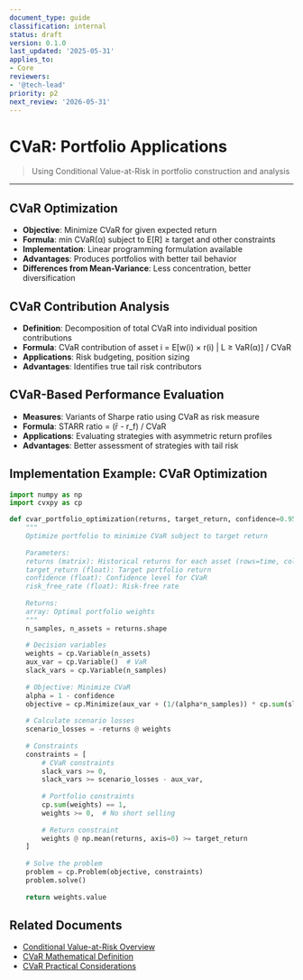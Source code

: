 ```yaml
---
document_type: guide
classification: internal
status: draft
version: 0.1.0
last_updated: '2025-05-31'
applies_to:
- Core
reviewers:
- '@tech-lead'
priority: p2
next_review: '2026-05-31'
---
```


# CVaR: Portfolio Applications

> Using Conditional Value-at-Risk in portfolio construction and analysis

---

## CVaR Optimization

* **Objective**: Minimize CVaR for given expected return
* **Formula**: min CVaR(α) subject to E[R] ≥ target and other constraints
* **Implementation**: Linear programming formulation available
* **Advantages**: Produces portfolios with better tail behavior
* **Differences from Mean-Variance**: Less concentration, better diversification

## CVaR Contribution Analysis

* **Definition**: Decomposition of total CVaR into individual position contributions
* **Formula**: CVaR contribution of asset i = E[w(i) × r(i) | L ≥ VaR(α)] / CVaR
* **Applications**: Risk budgeting, position sizing
* **Advantages**: Identifies true tail risk contributors

## CVaR-Based Performance Evaluation

* **Measures**: Variants of Sharpe ratio using CVaR as risk measure
* **Formula**: STARR ratio = (r̄ - r_f) / CVaR
* **Applications**: Evaluating strategies with asymmetric return profiles
* **Advantages**: Better assessment of strategies with tail risk

## Implementation Example: CVaR Optimization

```python
import numpy as np
import cvxpy as cp

def cvar_portfolio_optimization(returns, target_return, confidence=0.95, risk_free_rate=0):
    """
    Optimize portfolio to minimize CVaR subject to target return
    
    Parameters:
    returns (matrix): Historical returns for each asset (rows=time, cols=assets)
    target_return (float): Target portfolio return
    confidence (float): Confidence level for CVaR
    risk_free_rate (float): Risk-free rate
    
    Returns:
    array: Optimal portfolio weights
    """
    n_samples, n_assets = returns.shape
    
    # Decision variables
    weights = cp.Variable(n_assets)
    aux_var = cp.Variable()  # VaR
    slack_vars = cp.Variable(n_samples)
    
    # Objective: Minimize CVaR
    alpha = 1 - confidence
    objective = cp.Minimize(aux_var + (1/(alpha*n_samples)) * cp.sum(slack_vars))
    
    # Calculate scenario losses
    scenario_losses = -returns @ weights
    
    # Constraints
    constraints = [
        # CVaR constraints
        slack_vars >= 0,
        slack_vars >= scenario_losses - aux_var,
        
        # Portfolio constraints
        cp.sum(weights) == 1,
        weights >= 0,  # No short selling
        
        # Return constraint
        weights @ np.mean(returns, axis=0) >= target_return
    ]
    
    # Solve the problem
    problem = cp.Problem(objective, constraints)
    problem.solve()
    
    return weights.value
```

## Related Documents

* [Conditional Value-at-Risk Overview](../conditional-value-at-risk.md)
* [CVaR Mathematical Definition](./cvar-mathematical-definition.md)
* [CVaR Practical Considerations](./cvar-practical-considerations.md)